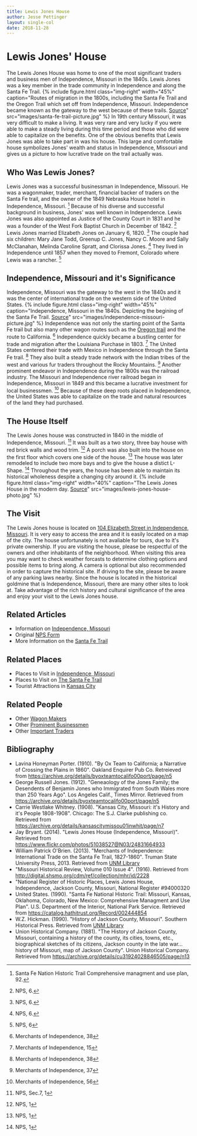 ```yaml
---
title: Lewis Jones House
author: Jesse Pettinger
layout: single-col
date: 2018-11-28
---
```

# Lewis Jones' House
The Lewis Jones House was home to one of the most significant traders and business men of Independence, Missouri in the 1840s. Lewis Jones was a key member in the trade community in Independence and along the Santa Fe Trail.
{% include figure.html
  class="img-right"
  width="45%"
  caption="Routes of migration in the 1800s, including the Santa Fe Trail and the Oregon Trail which set off from Independence, Missouri. Independence became known as the gateway to the west because of these trails. [Source](https://www.google.com/search?rlz=1C1MSIM_enUS530US530&biw=1920&bih=969&tbm=isch&sa=1&ei=jVQDXOxAquCPBNeZvtAF&q=santa+fe+trail+1840+independence+missouri&oq=santa+fe+trail+1840+independence+missouri&gs_l=img.3...18051.25075..25385...2.0..0.139.2090.22j2......1....1..gws-wiz-img.8QzhBGUWfqc#imgrc=0g6KaGBWrzuWCM:)"
  src="images/santa-fe-trail-picture.jpg"
%}
In 19th century Missouri, it was very difficult to make a living. It was very rare and very lucky if you were able to make a steady living during this time period and those who did were able to capitalize on the benefits. One of the obvious benefits that Lewis Jones was able to take part in was his house. This large and comfortable house symbolizes Jones' wealth and status in Independence, Missouri and gives us a picture to how lucrative trade on the trail actually was.
## Who Was Lewis Jones?
Lewis Jones was a successful businessman in Independence, Missouri. He was a wagonmaker, trader, merchant, financial backer of traders on the Santa Fe trail, and the owner of the 1849 Nebraska House hotel in Independence, Missouri. [^SFNH92] Because of his diverse and successful background in business, Jones' was well known in Independence. Lewis Jones was also appointed as Justice of the County Court in 1831 and he was a founder of the West Fork Baptist Church in December of 1842. [^NPS06] Lewis Jones married Elizabeth Jones on January 6, 1820. [^NPS07] The couple had six children: Mary Jane Todd, Greenup C. Jones, Nancy C. Moore and Sally McClanahan, Melinda Caroline Spratt, and Clorissa Jones. [^NPS08] They lived in Independence until 1857 when they moved to Fremont, Colorado where Lewis was a rancher. [^NPS09]

[^SFNH92]: Santa Fe Nation Historic Trail Comprehensive managment and use plan, 92.
[^NPS06]: NPS, 6.
[^NPS07]: NPS, 6.
[^NPS08]: NPS, 6.
[^NPS09]: NPS, 6
## Independence, Missouri and it's Significance
Independence, Missouri was the gateway to the west in the 1840s and it was the center of international trade on the western side of the United States.
{% include figure.html
  class="img-right"
  width="45%"
  caption="Independence, Missouri in the 1840s. Depicting the begining of the Santa Fe Trail. [Source](https://www.pinterest.com/pin/312085449171317067/?lp=true)"
  src="images/independence-missouri-picture.jpg"
%}
Independence was not only the starting point of the Santa Fe trail but also many other wagon routes such as the [Oregon trail](https://www.britannica.com/topic/Oregon-Trail) and the route to California. [^MOI038] Independence quickly became a bustling center for trade and migration after the Louisiana Purchase in 1803. [^MOI015] The United States centered their trade with Mexico in Independence through the Santa Fe trail. [^MOI138] They also built a steady trade network with the Indian tribes of the west and various fur traders throughout the Rocky Mountains. [^MOI037] Another prominent endeavor in Independence during the 1800s was the railroad industry. The Missouri and Independence river railroad began in Independence, Missouri in 1849 and this became a lucrative investment for local businessmen. [^MOI056] Because of these deep roots placed in Independence, the United States was able to capitalize on the trade and natural resources of the land they had purchased.  

[^MOI038]: Merchants of Independence, 38
[^MOI015]: Merchants of Independence, 15
[^MOI138]: Merchants of Independence, 38
[^MOI037]: Merchants of Independence, 37
[^MOI056]: Merchants of Independence, 56
## The House Itself
The Lewis Jones house was constructed in 1840 in the middle of Independence, Missouri. [^NPS10] It was built as a two story, three bay house with red brick walls and wood trim. [^NPS11] A porch was also built into the house on the first floor which covers one side of the house. [^NPS12] The house was later remodeled to include two more bays and to give the house a distict L-Shape. [^NPS13] Throughout the years, the house has been able to maintain its historical wholeness despite a changing city around it.
{% include figure.html
  class="img-right"
  width="40%"
  caption="The Lewis Jones House in the modern day. [Source](https://www.flickr.com/photos/51038527@N03/24831664933/in/photostream/)"
  src="images/lewis-jones-house-photo.jpg"
%}

[^NPS10]: NPS, Sec.7, 1
[^NPS11]: NPS, 1
[^NPS12]: NPS, 1
[^NPS13]: NPS, 1

##  The Visit
The Lewis Jones house is located on [104 Elizabeth Street in Independence, Missouri](https://www.google.com/maps/place/104+W+Elizabeth+St,+Independence,+MO+64050/@39.1062364,-94.4176848,17z/data=!3m1!4b1!4m8!1m2!2m1!1s104+elizabeth+street+independence+missouri!3m4!1s0x87c0fd739fa73565:0x307d7e0223917e1f!8m2!3d39.1062323!4d-94.4154961). It is very easy to access the area and it is easily located on a map of the city. The house unfortunately is not avaliable for tours, due to it's private ownership. If you are visiting the house, please be respectful of the owners and other inhabitants of the neighborhood. When visiting this area you may want to check weather forcasts to determine clothing options and possible items to bring along. A camera is optional but also recommended in order to capture the historical site. If driving to the site, please be aware of any parking laws nearby. Since the house is located in the historical goldmine that is Independence, Missouri, there are many other sites to look at. Take advantage of the rich history and cultural significance of the area and enjoy your visit to the Lewis Jones house.
## Related Articles
* Information on [Independence, Missouri](http://visitindependence.com/)
* Original [NPS Form](https://dnr.mo.gov/shpo/nps-nr/94000320.pdf)
* More Information on the [Santa Fe Trail](https://www.legendsofamerica.com/santa-fe-trail/)
## Related Places
* Places to Visit in [Independence, Missouri](http://visitindependence.com/things-to-do/pioneers-and-trails/)
* Places to Visit on [The Santa Fe Trail](https://www.nps.gov/safe/planyourvisit/placestogo.htm)
* Tourist Attractions in [Kansas City](https://www.tripadvisor.com/Attractions-g44535-Activities-Kansas_City_Missouri.html)
## Related People
* Other [Wagon Makers](https://blackpast.org/aah/young-hiram-1812-1882)
* Other [Prominent Businessmen](https://historic-trails.github.io/santa-fe-itinerary/sites/seth-ward-house)
* Other [Important Traders](https://www.britannica.com/biography/William-Becknell)
## Bibliography
* Lavina Honeyman Porter. (1910). "By Ox Team to California; a Narrative of Crossing the Plains in 1860". Oakland Enquirer Pub Co. Retreieved from https://archive.org/details/byoxteamtocalifo00port/page/n5
* George Russell Jones. (1912). "Geneaology of the Jones Family;  the Desendents of Benjamin Jones who Immigrated from South Wales more than 250 Years Ago". Los Angeles Calif., Times Mirror. Retrieved from https://archive.org/details/byoxteamtocalifo00port/page/n5
* Carrie Westlake Whitney. (1908). "Kansas City, Missouri: it's History and it's People 1808-1908". Chicago: The S.J. Clarke publishing co. Retrieved from https://archive.org/details/kansascitymissou01inwhit/page/n7
* Jay Bryant. (2014). "Lewis Jones House (Independence, Missouri)". Retrieved from https://www.flickr.com/photos/51038527@N03/24831664933
* William Patrick O'Brien. (2013). "Merchants of Independence: International Trade on the Santa Fe Trail, 1827-1860". Truman State University Press, 2013. Retrieved from [UNM Library](https://eds.a.ebscohost.com/eds/detail/detail?vid=1&sid=ce622740-50df-4f1c-bcd6-a89c57106a1c%40sdc-v-sessmgr03&bdata=JnNpdGU9ZWRzLWxpdmUmc2NvcGU9c2l0ZQ%3d%3d#AN=unm.863695364&db=cat05987a)
* "Missouri Historical Review, Volume 010 Issue 4". (1916). Retrieved from http://digital.shsmo.org/cdm/ref/collection/mhr/id/2228
* "National Register of Historic Places, Lewis Jones House, Independence, Jackson County, Missouri, National Register #94000320
* United States. (1990). "Santa Fe National Historic Trail: Missouri, Kansas, Oklahoma, Colorado, New Mexico: Comprehensive Managment and Use Plan". U.S. Department of the Interior, National Park Service. Retrieved from https://catalog.hathitrust.org/Record/002444854
* W.Z. Hickman. (1990). "History of Jackson County, Missouri". Southern Historical Press. Retrieved from [UNM Library](https://unm-on-worldcat-org.libproxy.unm.edu/search?direct=true&queryString=history+of+jackson+county+missouri&bquery=history+of+jackson+county+missouri&cli0=FT1&clv0=Y&type=0&site=eds-live&scope=&authtype=ip%2Cguest&profid=eds&groupid=main&custid=s4858255#/oclc/22580018)
* Union Historical Company. (1881). "The History of Jackson County, Missouri, containing a history of the county, its cities, towns, etc., biographical sketches of its citizens, Jackson county in the late war... history of Missouri, map of Jackson County". Union Historical Company. Retrieved from https://archive.org/details/cu31924028846505/page/n13
